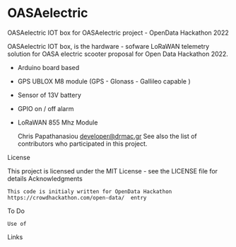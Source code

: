 # OASAelectric
OASAelectric IOT box for OASAelectric project - OpenData Hackathon 2022

OASAelectric IOT box, is the hardware - sofware LoRaWAN telemetry solution for OASA electric scooter proposal for Open Data Hackathon 2022. 

- Arduino board based
- GPS UBLOX M8 module (GPS - Glonass - Gallileo capable )
- Sensor of 13V battery
- GPIO on / off alarm 
- LoRaWAN 855 Mhz Module


    Chris Papathanasiou developer@drmac.gr
    See also the list of contributors who participated in this project.

License

This project is licensed under the MIT License - see the LICENSE file for details
Acknowledgments

    This code is initialy written for OpenData Hackathon https://crowdhackathon.com/open-data/  entry

To Do

    Use of 

Links
